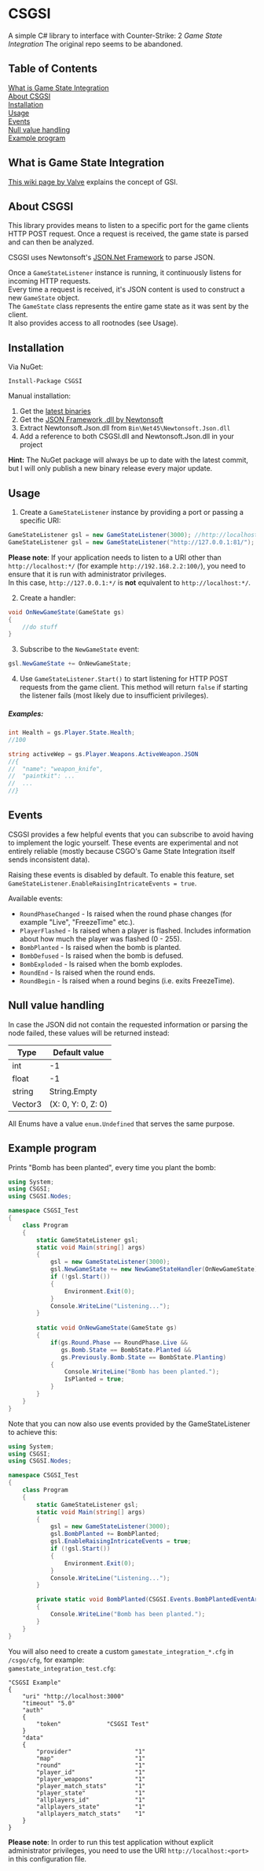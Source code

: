 # CSGSI
A simple C# library to interface with Counter-Strike: 2 *Game State Integration* The original repo seems to be abandoned.

## Table of Contents  
[What is Game State Integration](#what-is-game-state-integration)  
[About CSGSI](#about-csgsi)  
[Installation](#installation)  
[Usage](#usage)  
[Events](#events)  
[Null value handling](#null-value-handling)  
[Example program](#example-program)  

## What is Game State Integration

[This wiki page by Valve](https://developer.valvesoftware.com/wiki/Counter-Strike:_Global_Offensive_Game_State_Integration) explains the concept of GSI.


## About CSGSI

This library provides means to listen to a specific port for the game clients HTTP POST request. Once a request is received, the game state is parsed and can then be analyzed.

CSGSI uses Newtonsoft's [JSON.Net Framework](http://www.newtonsoft.com/json) to parse JSON.

Once a `GameStateListener` instance is running, it continuously listens for incoming HTTP requests.  
Every time a request is received, it's JSON content is used to construct a new `GameState` object.  
The `GameState` class represents the entire game state as it was sent by the client.  
It also provides access to all rootnodes (see Usage).


## Installation
Via NuGet:

```
Install-Package CSGSI
```

Manual installation:

1. Get the [latest binaries](https://github.com/rakijah/CSGSI/releases/latest)  
2. Get the [JSON Framework .dll by Newtonsoft](https://github.com/JamesNK/Newtonsoft.Json/releases)  
3. Extract Newtonsoft.Json.dll from `Bin\Net45\Newtonsoft.Json.dll`  
4. Add a reference to both CSGSI.dll and Newtonsoft.Json.dll in your project  

**Hint:** The NuGet package will always be up to date with the latest commit, but I will only publish a new binary release every major update.

## Usage
1. Create a `GameStateListener` instance by providing a port or passing a specific URI:

```C#
GameStateListener gsl = new GameStateListener(3000); //http://localhost:3000/  
GameStateListener gsl = new GameStateListener("http://127.0.0.1:81/");
```

**Please note**: If your application needs to listen to a URI other than `http://localhost:*/` (for example `http://192.168.2.2:100/`), you need to ensure that it is run with administrator privileges.  
In this case, `http://127.0.0.1:*/` is **not** equivalent to `http://localhost:*/`.

2. Create a handler:

```C#
void OnNewGameState(GameState gs)
{
    //do stuff
}
```

3. Subscribe to the `NewGameState` event:

```C#
gsl.NewGameState += OnNewGameState;
```

4. Use `GameStateListener.Start()` to start listening for HTTP POST requests from the game client. This method will return `false` if starting the listener fails (most likely due to insufficient privileges).

##### Examples:
```C#
int Health = gs.Player.State.Health;
//100

string activeWep = gs.Player.Weapons.ActiveWeapon.JSON
//{
//  "name": "weapon_knife",
//  "paintkit": ...
//  ...
//}
```

## Events

CSGSI provides a few helpful events that you can subscribe to avoid having to implement the logic yourself. These events are experimental and not entirely reliable (mostly because CSGO's Game State Integration itself sends inconsistent data).

Raising these events is disabled by default. To enable this feature, set `GameStateListener.EnableRaisingIntricateEvents = true`.

Available events: 

* `RoundPhaseChanged` - Is raised when the round phase changes (for example "Live", "FreezeTime" etc.).
* `PlayerFlashed` - Is raised when a player is flashed. Includes information about how much the player was flashed (0 - 255).
* `BombPlanted` - Is raised when the bomb is planted.
* `BombDefused` - Is raised when the bomb is defused.
* `BombExploded` - Is raised when the bomb explodes.
* `RoundEnd` - Is raised when the round ends.
* `RoundBegin` - Is raised when a round begins (i.e. exits FreezeTime).

## Null value handling

In case the JSON did not contain the requested information or parsing the node failed, these values will be returned instead:

Type|Default value
----|-------------
int|-1
float|-1
string| String.Empty
Vector3| (X: 0, Y: 0, Z: 0)

All Enums have a value `enum.Undefined` that serves the same purpose.

## Example program

Prints "Bomb has been planted", every time you plant the bomb:

```C#
using System;
using CSGSI;
using CSGSI.Nodes;

namespace CSGSI_Test
{
    class Program
    {
        static GameStateListener gsl;
        static void Main(string[] args)
        {
            gsl = new GameStateListener(3000);
            gsl.NewGameState += new NewGameStateHandler(OnNewGameState);
            if (!gsl.Start())
            {
                Environment.Exit(0);
            }
            Console.WriteLine("Listening...");
        }
        
        static void OnNewGameState(GameState gs)
        {
            if(gs.Round.Phase == RoundPhase.Live &&
               gs.Bomb.State == BombState.Planted &&
               gs.Previously.Bomb.State == BombState.Planting)
            {
                Console.WriteLine("Bomb has been planted.");
                IsPlanted = true;
            }
        }
    }
}
```

Note that you can now also use events provided by the GameStateListener to achieve this:

```C#
using System;
using CSGSI;
using CSGSI.Nodes;

namespace CSGSI_Test
{
    class Program
    {
        static GameStateListener gsl;
        static void Main(string[] args)
        {
            gsl = new GameStateListener(3000);
            gsl.BombPlanted += BombPlanted;
            gsl.EnableRaisingIntricateEvents = true;
            if (!gsl.Start())
            {
                Environment.Exit(0);
            }
            Console.WriteLine("Listening...");
        }

        private static void BombPlanted(CSGSI.Events.BombPlantedEventArgs e)
        {
            Console.WriteLine("Bomb has been planted.");
        }
    }
}
```

You will also need to create a custom `gamestate_integration_*.cfg` in `/csgo/cfg`, for example:  
`gamestate_integration_test.cfg`:  
```
"CSGSI Example"
{
	"uri" "http://localhost:3000"
	"timeout" "5.0"
	"auth"
	{
		"token"				"CSGSI Test"
	}
	"data"
	{
		"provider"              	"1"
		"map"                   	"1"
		"round"                 	"1"
		"player_id"					"1"
		"player_weapons"			"1"
		"player_match_stats"		"1"
		"player_state"				"1"
		"allplayers_id"				"1"
		"allplayers_state"			"1"
		"allplayers_match_stats"	"1"
	}
}
```

**Please note**: In order to run this test application without explicit administrator privileges, you need to use the URI `http://localhost:<port>` in this configuration file.
